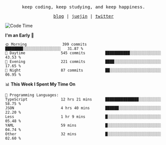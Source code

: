 <p align="center">
  <samp>
    <span>keep coding, keep studying, and keep happiness.</span>
  </samp>
</p>

<p align="center">
  <samp>
    <a href="https://deweyou.me">blog</a>  |
    <a href="https://juejin.cn/user/4309700183594366">juejin</a> |
    <a href="https://twitter.com/ouduidui">twitter</a>
  </samp>
</p>

<!--START_SECTION:waka-->
![Code Time](http://img.shields.io/badge/Code%20Time-5%2C096%20hrs%2039%20mins-blue)

**I'm an Early 🐤** 

```text
🌞 Morning                399 commits         ████████░░░░░░░░░░░░░░░░░   31.87 % 
🌆 Daytime                545 commits         ███████████░░░░░░░░░░░░░░   43.53 % 
🌃 Evening                221 commits         ████░░░░░░░░░░░░░░░░░░░░░   17.65 % 
🌙 Night                  87 commits          ██░░░░░░░░░░░░░░░░░░░░░░░   06.95 % 
```


📊 **This Week I Spent My Time On** 

```text
💬 Programming Languages: 
TypeScript               12 hrs 21 mins      ███████████████░░░░░░░░░░   58.75 % 
JSON                     4 hrs 40 mins       ██████░░░░░░░░░░░░░░░░░░░   22.20 % 
Less                     1 hr 9 mins         █░░░░░░░░░░░░░░░░░░░░░░░░   05.48 % 
YAML                     59 mins             █░░░░░░░░░░░░░░░░░░░░░░░░   04.74 % 
Other                    32 mins             █░░░░░░░░░░░░░░░░░░░░░░░░   02.60 % 
```


<!--END_SECTION:waka-->
